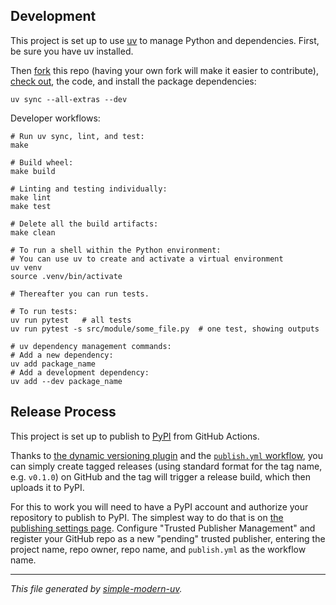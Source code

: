 ## Development

This project is set up to use [uv](https://docs.astral.sh/uv/) to manage Python and
dependencies. First, be sure you have uv installed.

Then [fork](https://github.com/jlevy/kash-shell/fork) this repo (having your own fork
will make it easier to contribute),
[check out](https://docs.github.com/en/repositories/creating-and-managing-repositories/cloning-a-repository),
the code, and install the package dependencies:

```shell
uv sync --all-extras --dev
```

Developer workflows:

```shell
# Run uv sync, lint, and test:
make

# Build wheel:
make build

# Linting and testing individually:
make lint
make test

# Delete all the build artifacts:
make clean

# To run a shell within the Python environment:
# You can use uv to create and activate a virtual environment
uv venv
source .venv/bin/activate

# Thereafter you can run tests.

# To run tests:
uv run pytest   # all tests
uv run pytest -s src/module/some_file.py  # one test, showing outputs

# uv dependency management commands:
# Add a new dependency:
uv add package_name
# Add a development dependency:
uv add --dev package_name
```

## Release Process

This project is set up to publish to [PyPI](https://pypi.org/) from GitHub Actions.

Thanks to [the dynamic versioning
plugin](https://github.com/ninoseki/uv-dynamic-versioning/) and the
[`publish.yml` workflow](.github/workflows/publish.yml), you can simply create tagged
releases (using standard format for the tag name, e.g. `v0.1.0`) on GitHub and the tag
will trigger a release build, which then uploads it to PyPI.

For this to work you will need to have a PyPI account and authorize your repository to
publish to PyPI. The simplest way to do that is on [the publishing settings
page](https://pypi.org/manage/account/publishing/). Configure "Trusted Publisher
Management" and register your GitHub repo as a new "pending" trusted publisher, entering
the project name, repo owner, repo name, and `publish.yml` as the workflow name.

* * *

*This file generated by [simple-modern-uv](https://github.com/jlevy/simple-modern-uv).*
